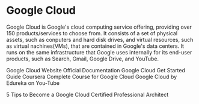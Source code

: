 # Google Cloud

Google Cloud is Google's cloud computing service offering, providing over 150 products/services to choose from. It consists of a set of physical assets, such as conputers and hard disk drives, and virtual resources, such as virtual nachines(VMs), that are contained in Google's data centers. It runs on the same infrastructure that Google uses internally for its end-user products, such as Search, Gmail, Google Drive, and YouTube.

<BadgeLink badgeText='Official Website' colorScheme='blue' href='https://cloud.google.com/'>Google Cloud Website</BadgeLink>
<BadgeLink badgeText='Official Documentation' colorScheme='blue' href='https://cloud.google.com/docs'>Official Documentation</BadgeLink>
<BadgeLink badgeText='Get Started Guide' colorScheme='blue' href='https://cloud.google.com/docs/get-started/'>Google Cloud Get Started Guide</BadgeLink>
<BadgeLink badgeText='Watch' colorScheme='Red' href='https://www.coursera.org/professional-certificates/cloud-engineering-gcp#courses'>Coursera Complete Course for Google Cloud </BadgeLink>
<BadgeLink badgeText='Watch' colorScheme='Red' href='https://www.youtube.com/watch?v=IUU6OR8yHCc'>Google Cloud by Edureka on You-Tube</BadgeLink>


<BadgeLink badgeText='Read' colorScheme="yellow" href='https://thenewstack.io/5-tips-to-become-a-google-cloud-certified-professional-architect/'>5 Tips to Become a Google Cloud Certified Professional Architect</BadgeLink>

